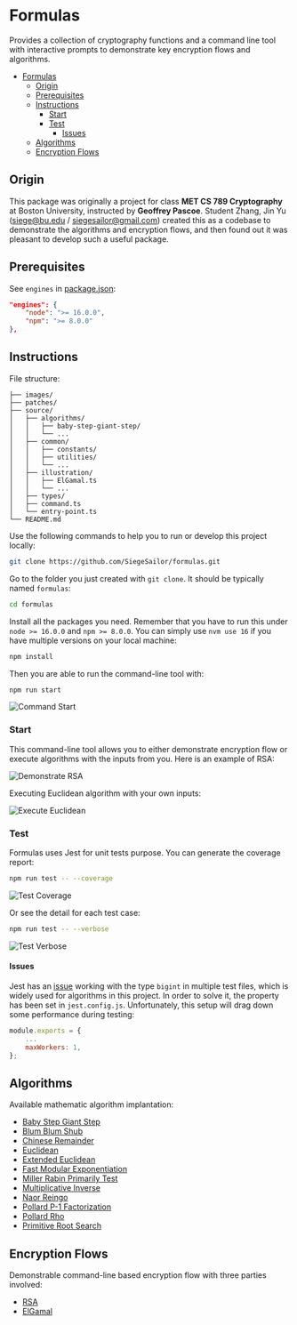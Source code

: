 # Formulas

Provides a collection of cryptography functions and a command line tool with interactive prompts to demonstrate key encryption flows and algorithms.

- [Formulas](#formulas)
  - [Origin](#origin)
  - [Prerequisites](#prerequisites)
  - [Instructions](#instructions)
    - [Start](#start)
    - [Test](#test)
      - [Issues](#issues)
  - [Algorithms](#algorithms)
  - [Encryption Flows](#encryption-flows)

## Origin

This package was originally a project for class **MET CS 789 Cryptography** at Boston University, instructed by **Geoffrey Pascoe**. Student Zhang, Jin Yu (siege@bu.edu / siegesailor@gmail.com) created this as a codebase to demonstrate the algorithms and encryption flows, and then found out it was pleasant to develop such a useful package.

## Prerequisites

See `engines` in [package.json](./package.json):

```json
"engines": {
    "node": ">= 16.0.0",
    "npm": ">= 8.0.0"
},
```

## Instructions

File structure:

```
├── images/
├── patches/
├── source/
│   ├── algorithms/
│   │   ├── baby-step-giant-step/
│   │   └── ...
│   ├── common/
│   │   ├── constants/
│   │   ├── utilities/
│   │   └── ...
│   ├── illustration/
│   │   ├── ElGamal.ts
│   │   └── ...
│   ├── types/
│   ├── command.ts
│   └── entry-point.ts
└── README.md
```

Use the following commands to help you to run or develop this project locally:

```bash
git clone https://github.com/SiegeSailor/formulas.git
```

Go to the folder you just created with `git clone`. It should be typically named `formulas`:

```bash
cd formulas
```

Install all the packages you need. Remember that you have to run this under `node >= 16.0.0` and `npm >= 8.0.0`. You can simply use `nvm use 16` if you have multiple versions on your local machine:

```bash
npm install
```

Then you are able to run the command-line tool with:

```bash
npm run start
```

![Command Start](./images/command-start.png)

### Start

This command-line tool allows you to either demonstrate encryption flow or execute algorithms with the inputs from you. Here is an example of RSA:

![Demonstrate RSA](./images/demonstrate-rsa.png)

Executing Euclidean algorithm with your own inputs:

![Execute Euclidean](./images/execute-euclidean.png)

### Test

Formulas uses Jest for unit tests purpose. You can generate the coverage report:

```bash
npm run test -- --coverage
```

![Test Coverage](./images/test-coverage.png)

Or see the detail for each test case:

```bash
npm run test -- --verbose
```

![Test Verbose](./images/test-verbose.png)

#### Issues

Jest has an [issue](https://github.com/facebook/jest/issues/11617) working with the type `bigint` in multiple test files, which is widely used for algorithms in this project. In order to solve it, the property has been set in `jest.config.js`. Unfortunately, this setup will drag down some performance during testing:

```javascript
module.exports = {
    ...
    maxWorkers: 1,
};
```

## Algorithms

Available mathematic algorithm implantation:

- [Baby Step Giant Step](./source/algorithms/baby-step-giant-step/)
- [Blum Blum Shub](./source//algorithms//blum-blum-shub/)
- [Chinese Remainder](./source/algorithms/chinese-remainder/)
- [Euclidean](./source/algorithms/euclidean/)
- [Extended Euclidean](./source/algorithms/extended-euclidean/)
- [Fast Modular Exponentiation](./source/algorithms/fast-modular-exponentiation/)
- [Miller Rabin Primarily Test](./source/algorithms/miller-rabin-primarily-test/)
- [Multiplicative Inverse](./source/algorithms/multiplicative-inverse/)
- [Naor Reingo](./source/algorithms/naor-reingo/)
- [Pollard P-1 Factorization](./source/algorithms/pollard-p-1-factorization/)
- [Pollard Rho](./source/algorithms/pollard-rho/)
- [Primitive Root Search](./source/algorithms/primitive-root-search/)

## Encryption Flows

Demonstrable command-line based encryption flow with three parties involved:

- [RSA](./source/illustration/RSA.ts)
- [ElGamal](./source/illustration/ElGamal.ts)
